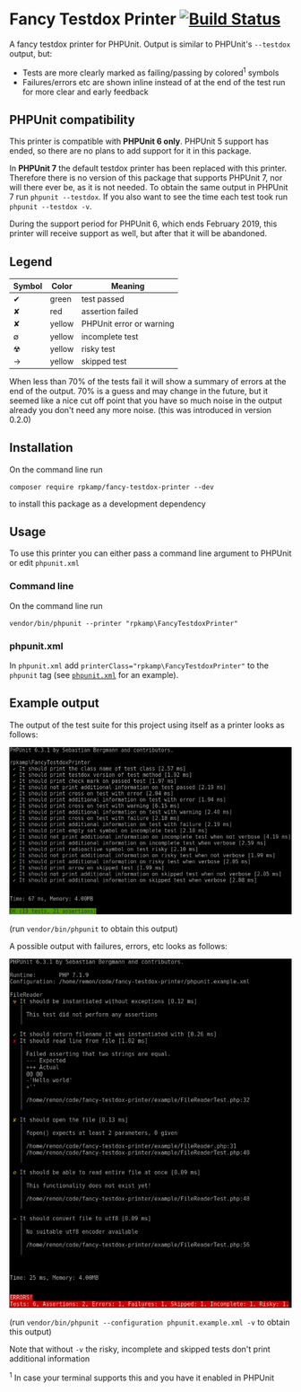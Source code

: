 # Fancy Testdox Printer [![Build Status](https://travis-ci.org/rpkamp/fancy-testdox-printer.svg?branch=master)](https://travis-ci.org/rpkamp/fancy-testdox-printer)

A fancy testdox printer for PHPUnit. Output is similar to PHPUnit's `--testdox` output, but:

- Tests are more clearly marked as failing/passing by colored<sup>1</sup> symbols
- Failures/errors etc are shown inline instead of at the end of the test run for more clear and early feedback

## PHPUnit compatibility

This printer is compatible with **PHPUnit 6 only**. PHPUnit 5 support has ended, so there are no plans to add support for it in this package.

In **PHPUnit 7** the default testdox printer has been replaced with this printer. Therefore there is no version of this package that supports PHPUnit 7, nor will there ever be, as it is not needed.
To obtain the same output in PHPUnit 7 run `phpunit --testdox`. If you also want to see the time each test took run `phpunit --testdox -v`.

During the support period for PHPUnit 6, which ends February 2019, this printer will receive support as well, but after that it will be abandoned.

## Legend

| Symbol | Color | Meaning |
| --- | --- | --- |
| ✔ | green | test passed |
| ✘ | red | assertion failed |
| ✘ | yellow | PHPUnit error or warning |
| ∅ | yellow | incomplete test |
| ☢ | yellow | risky test |
| → | yellow | skipped test |

When less than 70% of the tests fail it will show a summary of errors at the end of the output. 70% is a guess and may change in the future, but it seemed like a nice cut off point that you have so much noise in the output already you don't need any more noise. (this was introduced in version 0.2.0)

## Installation
On the command line run

```
composer require rpkamp/fancy-testdox-printer --dev
```

to install this package as a development dependency

## Usage
To use this printer you can either pass a command line argument to PHPUnit or edit `phpunit.xml`

### Command line
On the command line run

```
vendor/bin/phpunit --printer "rpkamp\FancyTestdoxPrinter"
```

### phpunit.xml
In `phpunit.xml` add `printerClass="rpkamp\FancyTestdoxPrinter"` to the `phpunit` tag (see [`phpunit.xml`][phpunitxml] for an example).

## Example output

The output of the test suite for this project using itself as a printer looks as follows:

![Own test suite](images/testsuite.png)

(run `vendor/bin/phpunit` to obtain this output)

A possible output with failures, errors, etc looks as follows:

![Example output](images/example.png)

(run `vendor/bin/phpunit --configuration phpunit.example.xml -v` to obtain this output)

Note that without `-v` the risky, incomplete and skipped tests don't print additional information

[phpunitxml]: https://github.com/rpkamp/fancy-testdox-printer/blob/master/phpunit.xml

<sup>1</sup> In case your terminal supports this and you have it enabled in PHPUnit
